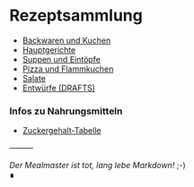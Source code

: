 # Rezeptsammlung

 - [Backwaren und Kuchen](docs/Backwaren_und_Kuchen/index.md)  
 - [Hauptgerichte](docs/Hauptgerichte/index.md)  
 - [Suppen und Eintöpfe](docs/Suppen_und_Eintoepfe/index.md)  
 - [Pizza und Flammkuchen](docs/Pizza_und_Flammkuchen/index.md)  
 - [Salate](docs/Salate/index.md)
 - [Entwürfe (DRAFTS)](docs/DRAFTS/)  

### Infos zu Nahrungsmitteln

 - [Zuckergehalt-Tabelle](docs/Zuckergehalt_2017.html)

———

*Der Mealmaster ist tot, lang lebe Markdown!* ;-)  
∎
